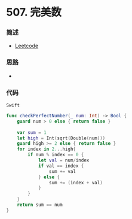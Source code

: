 # 507. 完美数

### 简述

- [Leetcode](https://leetcode-cn.com/problems/perfect-number/)

### 思路

- 

### 代码



`Swift`

```swift
func checkPerfectNumber(_ num: Int) -> Bool {
    guard num > 0 else { return false }
    
    var sum = 1
    let high = Int(sqrt(Double(num)))
    guard high >= 2 else { return false }
    for index in 2...high{
        if num % index == 0 {
            let val = num/index
            if val == index {
                sum += val
            } else {
                sum += (index + val)
            }
        }
    }
    return sum == num
}

```